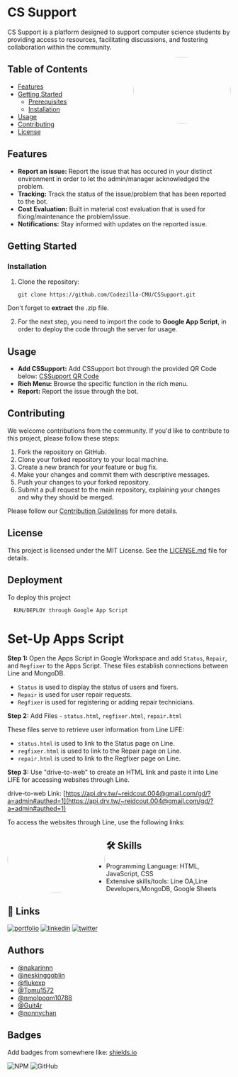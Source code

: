 # CS Support
CS Support is a platform designed to support computer science students by providing access to resources, facilitating discussions, and fostering collaboration within the community.

<img style="border-radius: 50%;" align="right" src="https://scontent.fcnx2-1.fna.fbcdn.net/v/t1.15752-9/385483987_1302502370638949_2916699704408873712_n.jpg?_nc_cat=106&ccb=1-7&_nc_sid=ae9488&_nc_ohc=Aa6C_azaRiwAX8h2yWz&_nc_ht=scontent.fcnx2-1.fna&oh=03_AdTplLZEWjFN_VsNatOjzgY36LCCWPhxtATBFw81QYPX6g&oe=6540A410" width="220" height="150" />

## Table of Contents

- [Features](#features)
- [Getting Started](#getting-started)
  - [Prerequisites](#prerequisites)
  - [Installation](#installation)
- [Usage](#usage)
- [Contributing](#contributing)
- [License](#license)

## Features

- **Report an issue:** Report the issue that has occured in your distinct environment in order to let the admin/manager acknowledged the problem.
- **Tracking:** Track the status of the issue/problem that has been reported to the bot.
- **Cost Evaluation:** Built in material cost evaluation that is used for fixing/maintenance the problem/issue.
- **Notifications:** Stay informed with updates on the reported issue.

## Getting Started

### Installation

1. Clone the repository:

   ```shell
   git clone https://github.com/Codezilla-CMU/CSSupport.git
Don't forget to **extract** the .zip file.

2. For the next step, you need to import the code to **Google App Script**, in order to deploy the code through the server for usage.
   

## Usage

- **Add CSSupport:** Add CSSupport bot through the provided QR Code below:
    [CSSupport QR Code](link_to_logo_image)
- **Rich Menu:** Browse the specific function in the rich menu.
- **Report:** Report the issue through the bot.

## Contributing

We welcome contributions from the community. If you'd like to contribute to this project, please follow these steps:

1. Fork the repository on GitHub.
2. Clone your forked repository to your local machine.
3. Create a new branch for your feature or bug fix.
4. Make your changes and commit them with descriptive messages.
5. Push your changes to your forked repository.
6. Submit a pull request to the main repository, explaining your changes and why they should be merged.

Please follow our [Contribution Guidelines](CONTRIBUTING.md) for more details.

## License

This project is licensed under the MIT License. See the [LICENSE.md](LICENSE.md) file for details.



   


## Deployment

To deploy this project

```bash
  RUN/DEPLOY through Google App Script
```
# Set-Up Apps Script

**Step 1:** Open the Apps Script in Google Workspace and add `Status`, `Repair`, and `Regfixer` to the Apps Script. These files establish connections between Line and MongoDB.

- `Status` is used to display the status of users and fixers.
- `Repair` is used for user repair requests.
- `Regfixer` is used for registering or adding repair technicians.

**Step 2:** Add Files - `status.html`, `regfixer.html`, `repair.html`

These files serve to retrieve user information from Line LIFE:

- `status.html` is used to link to the Status page on Line.
- `regfixer.html` is used to link to the Repair page on Line.
- `repair.html` is used to link to the Regfixer page on Line.

**Step 3:** Use "drive-to-web" to create an HTML link and paste it into Line LIFE for accessing websites through Line.

drive-to-web Link: [https://api.drv.tw/~reidcout.004@gmail.com/gd/?a=admin#authed=1](https://api.drv.tw/~reidcout.004@gmail.com/gd/?a=admin#authed=1)

To access the websites through Line, use the following links:
<img style="border-radius: 50%;" align="left" src="https://media.discordapp.net/attachments/1016724036274892822/1157971959561343026/image.png?ex=651a8ced&is=65193b6d&hm=a4e0291b0f92a3d47f1accd8313948bbe5a2f5bac553258b72fb8fa3f3bf111c&=&width=1440&height=632" width="220" height="150" />






## 🛠 Skills
- Programming Language: HTML, JavaScript, CSS
- Extensive skills/tools: Line OA,Line Developers,MongoDB, Google Sheets


## 🔗 Links
[![portfolio](https://img.shields.io/badge/my_portfolio-000?style=for-the-badge&logo=ko-fi&logoColor=white)](https://katherineoelsner.com/)
[![linkedin](https://img.shields.io/badge/linkedin-0A66C2?style=for-the-badge&logo=linkedin&logoColor=white)](https://www.linkedin.com/)
[![twitter](https://img.shields.io/badge/twitter-1DA1F2?style=for-the-badge&logo=twitter&logoColor=white)](https://twitter.com/)


## Authors

- [@nakarinnn](https://www.github.com/nakarinnn)
- [@neskinggoblin](https://www.github.com/neskinggoblin)
- [@flukexp](https://www.github.com/flukexp)
- [@Tomu1572](https://www.github.com/Tomu1572)
- [@nmolpoom10788](https://www.github.com/nmolpoom10788)
- [@Guit4r](https://www.github.com/Guit4r)
- [@nonnychan](https://www.github.com/nonnychan)


## Badges

Add badges from somewhere like: [shields.io](https://shields.io/)

![NPM](https://img.shields.io/npm/l/sweetalert)
![GitHub](https://img.shields.io/github/license/Codezilla-CMU/CSSupport)


